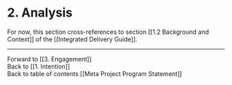 # 2. Analysis

For now, this section cross-references to section [[1.2 Background and Context]] of the [[Integrated Delivery Guide]]. 

___

Forward to [[3. Engagement]]  
Back to [[1. Intention]]  
Back to table of contents [[Meta Project Program Statement]]  
